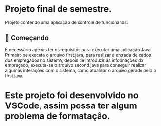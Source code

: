 # Projeto final de semestre.

Projeto contendo uma aplicação de controle de funcionários.

## 🚀 Começando

É necessário apenas ter os requisitos para executar uma aplicação Java.
Primeiro se executa o arquivo first.java, para realizar a entrada de dados dos empregados no sistema, depois de introduzir as informações do empregado, executa-se o arquivo second.java para conseguir realizar algumas interações com o sistema, como atualizar o arquivo gerado pelo o first.java.


# Este projeto foi desenvolvido no VSCode, assim possa ter algum problema de formatação.

